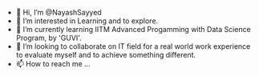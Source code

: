 - 👋 Hi, I’m @NayashSayyed
- 👀 I’m interested in Learning and to explore.
- 🌱 I’m currently learning IITM Advanced Progamming with Data Science Program, by 'GUVI'.
- 💞️ I’m looking to collaborate on IT field for a real world work experience to evaluate myself and to achieve something different. 
- 📫 How to reach me ...

<!---
ME/NayashSayyed is a ✨ special ✨ repository because its `README.md` (this file) appears on your GitHub profile.
You can click the Preview link to take a look at your changes.
--->
